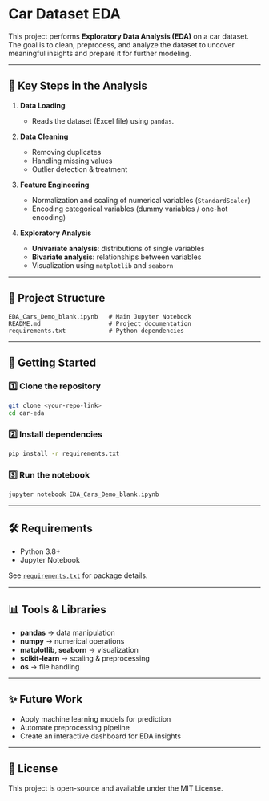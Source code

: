 # Car Dataset EDA

This project performs **Exploratory Data Analysis (EDA)** on a car dataset.  
The goal is to clean, preprocess, and analyze the dataset to uncover meaningful insights and prepare it for further modeling.

---

## 📌 Key Steps in the Analysis

1. **Data Loading**
   - Reads the dataset (Excel file) using `pandas`.

2. **Data Cleaning**
   - Removing duplicates  
   - Handling missing values  
   - Outlier detection & treatment  

3. **Feature Engineering**
   - Normalization and scaling of numerical variables (`StandardScaler`)  
   - Encoding categorical variables (dummy variables / one-hot encoding)  

4. **Exploratory Analysis**
   - **Univariate analysis**: distributions of single variables  
   - **Bivariate analysis**: relationships between variables  
   - Visualization using `matplotlib` and `seaborn`

---

## 📂 Project Structure

```
EDA_Cars_Demo_blank.ipynb   # Main Jupyter Notebook
README.md                   # Project documentation
requirements.txt            # Python dependencies
```

---

## 🚀 Getting Started

### 1️⃣ Clone the repository
```bash
git clone <your-repo-link>
cd car-eda
```

### 2️⃣ Install dependencies
```bash
pip install -r requirements.txt
```

### 3️⃣ Run the notebook
```bash
jupyter notebook EDA_Cars_Demo_blank.ipynb
```

---

## 🛠 Requirements

- Python 3.8+
- Jupyter Notebook

See [`requirements.txt`](requirements.txt) for package details.

---

## 📊 Tools & Libraries

- **pandas** → data manipulation  
- **numpy** → numerical operations  
- **matplotlib, seaborn** → visualization  
- **scikit-learn** → scaling & preprocessing  
- **os** → file handling  

---

## ✨ Future Work

- Apply machine learning models for prediction  
- Automate preprocessing pipeline  
- Create an interactive dashboard for EDA insights  

---

## 📜 License

This project is open-source and available under the MIT License.

